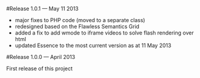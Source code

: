 #Release 1.0.1 — May 11 2013

* major fixes to PHP code (moved to a separate class) 
* redesigned based on the Flawless Semantics Grid
* added a fix to add wmode to iframe videos to solve flash rendering over html
* updated Essence to the most current version as at 11 May 2013

#Release 1.0.0 — April 2013

First release of this project